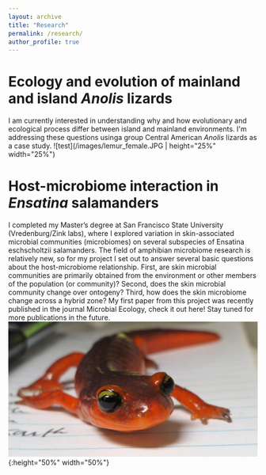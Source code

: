 ```yaml
---
layout: archive
title: "Research"
permalink: /research/
author_profile: true
---
```


Ecology and evolution of mainland and island <i>Anolis</i> lizards
======
I am currently interested in understanding why and how evolutionary and ecological process differ between island and mainland environments. I'm addressing these questions usinga group Central American <i>Anolis</i> lizards as a case study.
![test](/images/lemur_female.JPG | height="25%" width="25%")

Host-microbiome interaction in <i>Ensatina</i> salamanders
======
I  completed my Master’s degree at San Francisco State University (Vredenburg/Zink labs), where I explored variation in skin-associated microbial communities (microbiomes) on several subspecies of Ensatina eschscholtzii salamanders. The field of amphibian microbiome research is relatively new, so for my project I set out to answer several basic questions about the host-microbiome relationship. First, are skin microbial communities are primarily obtained from the environment or other members of the population (or community)? Second, does the skin microbial community change over ontogeny? Third, how does the skin microbiome change across a hybrid zone? My first paper from this project was recently published in the journal Microbial Ecology, check it out here! Stay tuned for more publications in the future.
![test](/images/ensatina_face.jpg){:height="50%" width="50%"}
